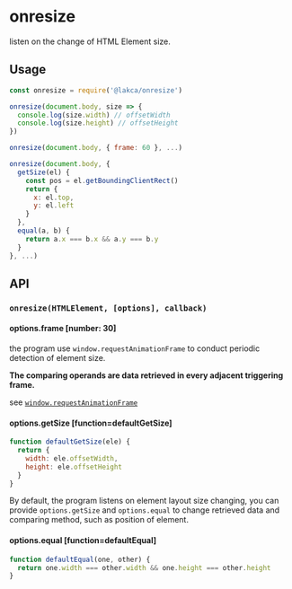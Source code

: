 # onresize
listen on the change of HTML Element size.

## Usage

```js
const onresize = require('@lakca/onresize')
```

```js
onresize(document.body, size => {
  console.log(size.width) // offsetWidth
  console.log(size.height) // offsetHeight
})
```
```js
onresize(document.body, { frame: 60 }, ...)
```
```js
onresize(document.body, {
  getSize(el) {
    const pos = el.getBoundingClientRect()
    return {
      x: el.top,
      y: el.left
    }
  },
  equal(a, b) {
    return a.x === b.x && a.y === b.y
  }
}, ...)
```

## API

### `onresize(HTMLElement, [options], callback)`

#### options.frame [number: 30]

the program use `window.requestAnimationFrame` to conduct periodic detection of element size.

**The comparing operands are data retrieved in every adjacent triggering frame.**

see [`window.requestAnimationFrame`](https://developer.mozilla.org/en-US/docs/Web/API/window/requestAnimationFrame)

#### options.getSize [function=defaultGetSize]

```js
function defaultGetSize(ele) {
  return {
    width: ele.offsetWidth,
    height: ele.offsetHeight
  }
}
```

By default, the program listens on element layout size changing, you can provide `options.getSize` and `options.equal` to change retrieved data and comparing method, such as position of element.

#### options.equal [function=defaultEqual]

```js
function defaultEqual(one, other) {
  return one.width === other.width && one.height === other.height
}
```
